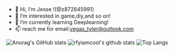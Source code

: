 - 👋 Hi, I’m Jesse !(@z872845991）
- 👀 I’m interested in game,diy,and so on!
- 🌱 I’m currently learning Deeplearning!
- 📫 reach me for email:vegas_tyler@outlook.com

![Anurag's GitHub stats](https://github-readme-stats.vercel.app/api?username=z872845991&theme=cobalt&show_icons=true)
![rfyiamcool's github stats](https://github-readme-stats-git-masterrstaa-rickstaa.vercel.app/api?username=z872845991&show_icons=true&count_private=true&line_height=40&hide_border=true&theme=vue)
![Top Langs](https://github-readme-stats-git-masterrstaa-rickstaa.vercel.app/api/top-langs/?username=z872845991&hide=html&exclude_repo=python_vim&hide_border=true&theme=vue)
<!---
z872845991/z872845991 is a ✨ special ✨ repository because its `README.md` (this file) appears on your GitHub profile.
You can click the Preview link to take a look at your changes.
--->
